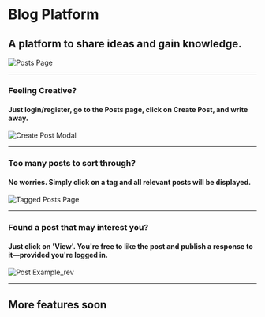 # Blog Platform
## A platform to share ideas and gain knowledge.
![Posts Page](https://user-images.githubusercontent.com/46345713/73825171-ba195b80-47b8-11ea-9308-b75083552752.JPG)
***
### Feeling Creative? 
#### Just login/register, go to the Posts page, click on Create Post, and write away.
![Create Post Modal](https://user-images.githubusercontent.com/46345713/73825763-cf42ba00-47b9-11ea-9cee-af8142708e88.JPG)
***
### Too many posts to sort through? 
#### No worries. Simply click on a tag and all relevant posts will be displayed.
![Tagged Posts Page](https://user-images.githubusercontent.com/46345713/73825475-3dd34800-47b9-11ea-9930-8f90ffc58bf1.JPG)
***
### Found a post that may interest you? 
#### Just click on 'View'. You're free to like the post and publish a response to it—provided you're logged in.
![Post Example_rev](https://user-images.githubusercontent.com/46345713/73827085-29dd1580-47bc-11ea-9f18-a77f08977163.JPG)
***
## More features soon


